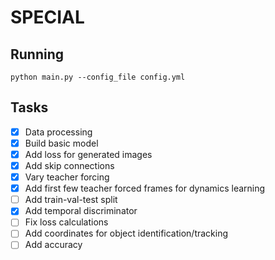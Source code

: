 # SPECIAL
## Running
`python main.py --config_file config.yml`

## Tasks
- [X] Data processing
- [X] Build basic model
- [X] Add loss for generated images
- [X] Add skip connections
- [X] Vary teacher forcing
- [X] Add first few teacher forced frames for dynamics learning
- [ ] Add train-val-test split
- [X] Add temporal discriminator
- [ ] Fix loss calculations
- [ ] Add coordinates for object identification/tracking
- [ ] Add accuracy